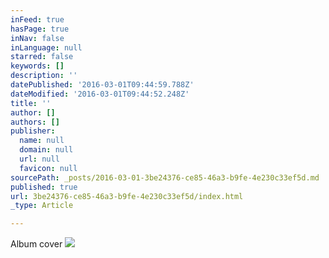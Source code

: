 ```yaml
---
inFeed: true
hasPage: true
inNav: false
inLanguage: null
starred: false
keywords: []
description: ''
datePublished: '2016-03-01T09:44:59.788Z'
dateModified: '2016-03-01T09:44:52.248Z'
title: ''
author: []
authors: []
publisher:
  name: null
  domain: null
  url: null
  favicon: null
sourcePath: _posts/2016-03-01-3be24376-ce85-46a3-b9fe-4e230c33ef5d.md
published: true
url: 3be24376-ce85-46a3-b9fe-4e230c33ef5d/index.html
_type: Article

---
```

Album cover
![](https://the-grid-user-content.s3-us-west-2.amazonaws.com/44856fca-dc4b-401e-8db7-aa3215514a1a.jpg)